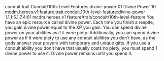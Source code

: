 <ability>
  <metadata>
    <class>conduit</class>
    <feature_type>trait</feature_type>
    <file_dpath>Conduit/10th-Level Features</file_dpath>
    <item_id>divine-power</item_id>
    <item_index>01</item_index>
    <item_name>Divine Power</item_name>
    <level>10</level>
    <scc>mcdm.heroes.v1:feature.trait.conduit.10th-level-feature:divine-power</scc>
    <scdc>1.1.1:5.1.7.4:01</scdc>
    <source>mcdm.heroes.v1</source>
    <type>feature/trait/conduit/10th-level-feature</type>
  </metadata>
  <effects>
    <effect type="mundane">You have an epic resource called divine power. Each time you finish a respite, you gain divine power equal to the XP you gain. You can spend divine power on your abilities as if it were piety.
Additionally, you can spend divine power as if it were piety to use any conduit abilities you don&apos;t have, as the gods answer your prayers with temporary and unique gifts. If you use a conduit ability you don&apos;t have that usually costs no piety, you must spend 1 divine power to use it.
Divine power remains until you spend it.</effect>
  </effects>
</ability>

